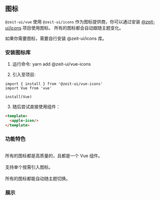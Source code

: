 ## 图标

`@zeit-ui/vue` 使用 `@zeit-ui/icons` 作为图标提供商，你可以通过安装 [@zeit-ui/icons](https://github.com/zeit-ui/vue-icons) 项目使用图标。
所有的图标都会自动跟随主题变化。

<zi-note type="warning" label="提示">
如果你需要图标，需要自行安装 <zi-code>@zeit-ui/icons</zi-code> 库。
</zi-note>

<zi-spacer :y="2"></zi-spacer>

### 安装图标库

  1. 运行命令: <zi-code>yarn add @zeit-ui/vue-icons</zi-code>

  2. 引入至项目:
  ```vue
  import { install } from '@zeit-ui/vue-icons'
  import Vue from 'vue'
  
  install(Vue)
  ```

  3. 随后尝试直接使用组件：
  ```html
  <template>
    <apple-icon/>
  </template>
  ```

<zi-spacer :y="2"></zi-spacer>

### 功能特色

<br>

<zi-dot type="success">
所有的图标都是高质量的，且都是一个 Vue 组件。
</zi-dot>

<br>
<br>

<zi-dot type="success">
支持单个按需引入图标。
</zi-dot>

<br>
<br>

<zi-dot type="success">
所有的图标都能自动随主题切换。
</zi-dot>

<zi-spacer :y="2"></zi-spacer>


### 展示

<ex-exhibits></ex-exhibits>

<zi-spacer :y="3"></zi-spacer>
